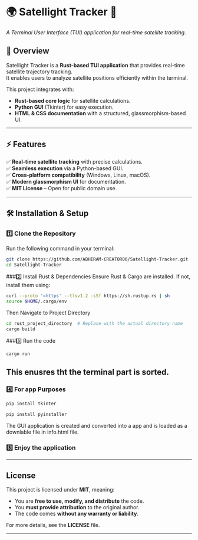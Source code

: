 # 🌍 Satellight Tracker 🚀  

*A Terminal User Interface (TUI) application for real-time satellite tracking.*  

## 📌 Overview  
Satellight Tracker is a **Rust-based TUI application** that provides real-time satellite trajectory tracking.  
It enables users to analyze satellite positions efficiently within the terminal.  

This project integrates with:  
- **Rust-based core logic** for satellite calculations.  
- **Python GUI** (Tkinter) for easy execution.  
- **HTML & CSS documentation** with a structured, glassmorphism-based UI.  
---

## ⚡ Features  
✅ **Real-time satellite tracking** with precise calculations.  
✅ **Seamless execution** via a Python-based GUI.  
✅ **Cross-platform compatibility** (Windows, Linux, macOS).  
✅ **Modern glassmorphism UI** for documentation.  
✅ **MIT License** – Open for public domain use.  

---

## 🛠 Installation & Setup  

### 1️⃣ Clone the Repository  
Run the following command in your terminal:  
```sh
git clone https://github.com/ABHIRAM-CREATOR06/Satellight-Tracker.git  
cd Satellight-Tracker  
```
###2️⃣ Install Rust & Dependencies
Ensure Rust & Cargo are installed. If not, install them using:
```sh
curl --proto '=https' --tlsv1.2 -sSf https://sh.rustup.rs | sh  
source $HOME/.cargo/env  
```
Then Navigate to Project Directory
```sh
cd rust_project_directory  # Replace with the actual directory name  
cargo build  
```
###3️⃣ Run the code 
```sh
cargo run
```
## This enusres tht the terminal part is sorted.
### 4️⃣ For app Purposes 
```sh
pip install tkinter
```
```sh
pip install pyinstaller
```
The GUI application is created and converted into a app and is loaded as a downlable file in info.html file.

### 5️⃣ Enjoy the application
 
 ---
 
## License  
This project is licensed under **MIT**, meaning:  

- You are **free to use, modify, and distribute** the code.  
- You **must provide attribution** to the original author.  
- The code comes **without any warranty or liability**.  

For more details, see the **LICENSE** file.

---



